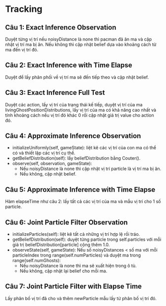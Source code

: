 # Tracking
## Câu 1: Exact Inference Observation
Duyệt từng vị trí nếu noisyDistance là none thì pacman đã ăn ma và cập nhật vị trí ma bị ăn. Nếu không thì cập nhật belief dựa vào khoảng cách từ ma đến vị trí đó.
## Câu 2: Exact Inference with Time Elapse
Duyệt để lấy phân phối về vị trí ma sẽ đến tiếp theo và cập nhật belief.
## Câu 3: Exact Inference Full Test
Duyệt các action, lấy vị trí của trạng thái kế tiếp, duyệt vị trí của ma livingGhostPositionDistributions, lấy vị trí của ma có khả năng cao nhất và tính khoảng cách nếu vị trí đó khác 0 rồi cập nhật giá trị value cho action đó.
## Câu 4: Approximate Inference Observation
- initializeUniformly(self, gameState): liệt kê các vị trí của con ma có thể có và thiết lập các vị trí cụ thể.
- getBeliefDistribution(self): lấy beliefDistribution bằng Couter().
- observe(self, observation, gameState):
  + Nếu noisyDistance là none thì cập nhật vị trí particle là vị trí ma bị ăn.
  + Nếu không, cập nhật belief.
## Câu 5: Approximate Inference with Time Elapse
Hàm elapseTime như câu 2: lấy tất cả các vị trí của ma và mẫu vị trí cho 1 số particle.
## Câu 6: Joint Particle Filter Observation
- initializeParticles(self): liệt kê tất cả những vị trí hợp lệ rồi tráo.
- getBeliefDistribution(self): duyệt từng particle trong self.particles với mỗi giá trị beliefDistribution[particle] cộng thêm 1.0.
- observeState(self, gameState): Nếu số noisyDistances < số ma với mỗi particleIndex trong range(self.numParticles) và duyệt ma trong range(self.numGhosts):
  + Nếu noisyDistance là none thì ma sẽ xuất hiện trong ô tù.
  + Nếu không, cập nhật lại belief cho mỗi ma.
## Câu 7: Joint Particle Filter with Elapse Time
Lấy phân bố vị trí đã cho và thêm newParticle mẫu lấy từ phân bố vị trí đó.

